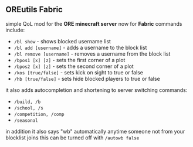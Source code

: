 ## OREutils Fabric
simple QoL mod for the **ORE minecraft server** now for **Fabric**
commands include:
* `/bl show` - shows blocked username list
* `/bl add [username]` - adds a username to the block list
* `/bl remove [username]` - removes a username from the block list
* `/bpos1 [x] [z]` - sets the first corner of a plot
* `/bpos2 [x] [z]` - sets the second corner of a plot
* `/kos [true/false]` - sets kick on sight to true or false
* `/hb [true/false]` - sets hide blocked players to true or false

it also adds autocompletion and shortening to server switching commands:
* `/build, /b`
* `/school, /s`
* `/competition, /comp`
* `/seasonal`

in addition it also says "wb" automatically anytime someone not from your blocklist joins
this can be turned off with `/autowb false`